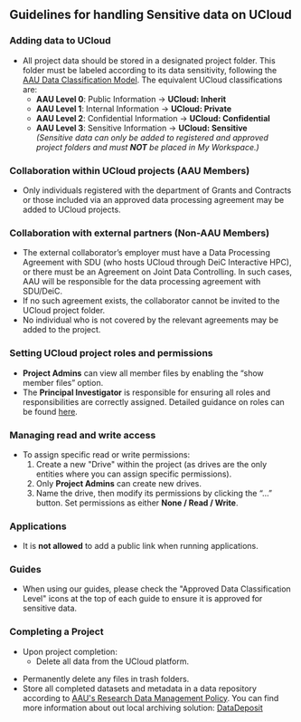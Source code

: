 ## Guidelines for handling Sensitive data on UCloud

### Adding data to UCloud
- All project data should be stored in a designated project folder. This folder must be labeled according to its data sensitivity, following the [AAU Data Classification Model](https://www.security.aau.dk/data-classification). The equivalent UCloud classifications are:
    - **AAU Level 0**: Public Information → **UCloud: Inherit**
    - **AAU Level 1**: Internal Information → **UCloud: Private**
    - **AAU Level 2**: Confidential Information → **UCloud: Confidential**
    - **AAU Level 3**: Sensitive Information → **UCloud: Sensitive**  
    *(Sensitive data can only be added to registered and approved project folders and must **NOT** be placed in My Workspace.)*

### Collaboration within UCloud projects (AAU Members)
- Only individuals registered with the department of Grants and Contracts or those included via an approved data processing agreement may be added to UCloud projects.

### Collaboration with external partners (Non-AAU Members)
- The external collaborator’s employer must have a Data Processing Agreement with SDU (who hosts UCloud through DeiC Interactive HPC), or there must be an Agreement on Joint Data Controlling. In such cases, AAU will be responsible for the data processing agreement with SDU/DeiC.  
- If no such agreement exists, the collaborator cannot be invited to the UCloud project folder.
- No individual who is not covered by the relevant agreements may be added to the project.

### Setting UCloud project roles and permissions
- **Project Admins** can view all member files by enabling the “show member files” option.
- The **Principal Investigator** is responsible for ensuring all roles and responsibilities are correctly assigned. Detailed guidance on roles can be found [here](https://docs.cloud.sdu.dk/guide/project-overview.html#member-roles).

### Managing read and write access
- To assign specific read or write permissions:
  1. Create a new "Drive" within the project (as drives are the only entities where you can assign specific permissions).
  2. Only **Project Admins** can create new drives.
  3. Name the drive, then modify its permissions by clicking the “…” button. Set permissions as either **None / Read / Write**.

### Applications  
-  It is **not allowed** to add a public link when running applications. 

### Guides 
- When using our guides, please check the "Approved Data Classification Level" icons at the top of each guide to ensure it is approved for sensitive data.

### Completing a Project
- Upon project completion:
  - Delete all data from the UCloud platform.
<!-- - Archive the project, ensuring that the final archiving date matches the GDPR notification with Grants and Contracts. -->
  - Permanently delete any files in trash folders.
  - Store all completed datasets and metadata in a data repository according to [AAU's Research Data Management Policy](https://www.ansatte.aau.dk/regler/forskning/politik-for-handtering-af-forskningsdata). You can find more information about out local archiving solution: [DataDeposit](https://www.researcher.aau.dk/guides/research-data-and-software/software-and-tools/datadeposit) 


